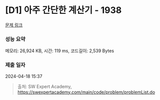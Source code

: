# [D1] 아주 간단한 계산기 - 1938 

[문제 링크](https://swexpertacademy.com/main/code/problem/problemDetail.do?contestProbId=AV5PjsYKAMIDFAUq) 

### 성능 요약

메모리: 26,924 KB, 시간: 119 ms, 코드길이: 2,539 Bytes

### 제출 일자

2024-04-18 15:37



> 출처: SW Expert Academy, https://swexpertacademy.com/main/code/problem/problemList.do